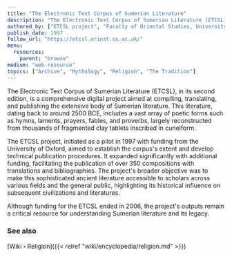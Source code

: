 ```yaml
---
title: "The Electronic Text Corpus of Sumerian Literature"
description: "The Electronic Text Corpus of Sumerian Literature (ETCSL), in its second edition, is a comprehensive digital project aimed at compiling, translating, and publishing the extensive body of Sumerian literature. This literature, dating back to around 2500 BCE, includes a vast array of poetic forms such as hymns, laments, prayers, fables, and proverbs, largely reconstructed from thousands of fragmented clay tablets inscribed in cuneiform."
authored_by: ["ETCSL project", "Faculty of Oriental Studies, University of Oxford"]
publish_date: 1997
follow_url: "https://etcsl.orinst.ox.ac.uk/"
menu:
  resources:
    parent: "browse"
medium: "web-resource"
topics: ["Archive", "Mythology", "Religion", "The Tradition"]
---
```


The Electronic Text Corpus of Sumerian Literature (ETCSL), in its second edition, is a comprehensive digital project aimed at compiling, translating, and publishing the extensive body of Sumerian literature. This literature, dating back to around 2500 BCE, includes a vast array of poetic forms such as hymns, laments, prayers, fables, and proverbs, largely reconstructed from thousands of fragmented clay tablets inscribed in cuneiform.

The ETCSL project, initiated as a pilot in 1997 with funding from the University of Oxford, aimed to establish the corpus's extent and develop technical publication procedures. It expanded significantly with additional funding, facilitating the publication of over 350 compositions with translations and bibliographies. The project's broader objective was to make this sophisticated ancient literature accessible to scholars across various fields and the general public, highlighting its historical influence on subsequent civilizations and literatures.

Although funding for the ETCSL ended in 2006, the project's outputs remain a critical resource for understanding Sumerian literature and its legacy​.

### See also

[Wiki › Religion]({{< relref "wiki/encyclopedia/religion.md" >}})</br>
